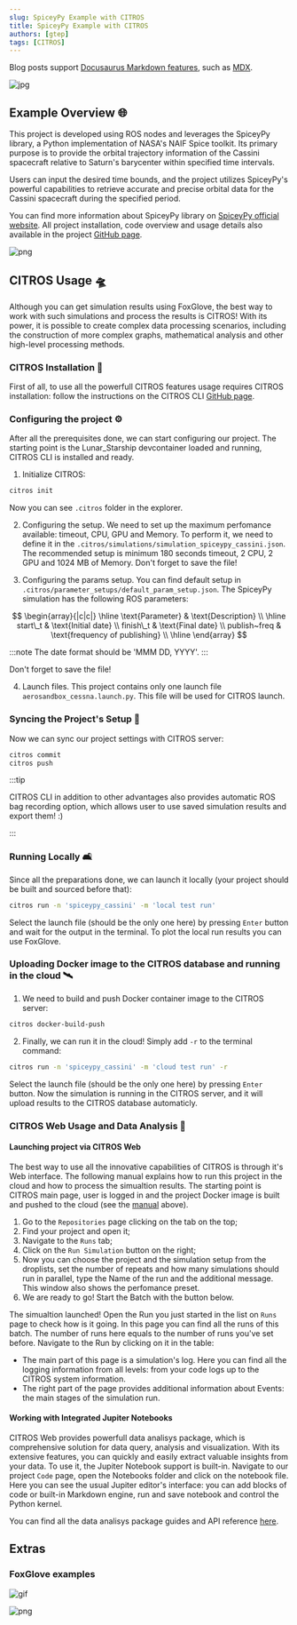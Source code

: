 ```yaml
---
slug: SpiceyPy Example with CITROS
title: SpiceyPy Example with CITROS
authors: [gtep]
tags: [CITROS]
---
```


Blog posts support [Docusaurus Markdown features](https://docusaurus.io/docs/markdown-features), such as [MDX](https://mdxjs.com/).

![jpg](img/img0.jpg "https://images.nasa.gov/details/PIA03883")

## Example Overview 🌐 

This project is developed using ROS nodes and leverages the SpiceyPy library, a Python implementation of NASA's NAIF Spice toolkit. Its primary purpose is to provide the orbital trajectory information of the Cassini spacecraft relative to Saturn's barycenter within specified time intervals.

Users can input the desired time bounds, and the project utilizes SpiceyPy's powerful capabilities to retrieve accurate and precise orbital data for the Cassini spacecraft during the specified period.

You can find more information about SpiceyPy library on [SpiceyPy official website](https://spiceypy.readthedocs.io/en/v2.0.0/index.html). All project installation, code overview and usage details also available in the project [GitHub page](https://github.com/citros-garden/spiceypy).

![png](img/Example0.png "Plot")

## CITROS Usage 🛸
Although you can get simulation results using FoxGlove, the best way to work with such simulations and process the results is CITROS! With its power, it is possible to create complex data processing scenarios, including the construction of more complex graphs, mathematical analysis and other high-level processing methods.

### CITROS Installation 🛫

First of all, to use all the powerfull CITROS features usage requires CITROS installation: follow the instructions on the CITROS CLI [GitHub page](https://github.com/lulav/citros_cli).

### Configuring the project ⚙️
After all the prerequisites done, we can start configuring our project. The starting point is the Lunar_Starship devcontainer loaded and running, CITROS CLI is installed and ready.
1. Initialize CITROS:
```bash 
citros init
```
Now you can see ```.citros``` folder in the explorer.

2. Configuring the setup. We need to set up the maximum perfomance available: timeout, CPU, GPU and Memory. To perform it, we need to define it in the ```.citros/simulations/simulation_spiceypy_cassini.json```. The recommended setup is minimum 180 seconds timeout, 2 CPU, 2 GPU and 1024 MB of Memory. Don't forget to save the file!

3. Configuring the params setup. You can find default setup in ```.citros/parameter_setups/default_param_setup.json```. The SpiceyPy simulation has the following ROS parameters:

$$
\begin{array}{|c|c|}
\hline
\text{Parameter} & \text{Description} \\
\hline
start\_t & \text{Initial date} \\
finish\_t & \text{Final date} \\
publish~freq & \text{frequency of publishing} \\
\hline
\end{array}
$$

:::note
The date format should be 'MMM DD, YYYY'.
:::

Don't forget to save the file!

4. Launch files. This project contains only one launch file ```aerosandbox_cessna.launch.py```. This file will be used for CITROS launch. 

### Syncing the Project's Setup 📡
Now we can sync our project settings with CITROS server:
```bash 
citros commit
citros push
```

:::tip

CITROS CLI in addition to other advantages also provides automatic ROS bag recording option, which allows user to use saved simulation results and export them! :)

:::

### Running Locally 🛋️
Since all the preparations done, we can launch it locally (your project should be built and sourced before that):
```bash 
citros run -n 'spiceypy_cassini' -m 'local test run'
```
Select the launch file (should be the only one here) by pressing ```Enter``` button and wait for the output in the terminal. To plot the local run results you can use FoxGlove.



### Uploading Docker image to the CITROS database and running in the cloud 🛰️
1. We need to build and push Docker container image to the CITROS server:
```bash 
citros docker-build-push
```

2. Finally, we can run it in the cloud! Simply add ```-r``` to the terminal command: 
```bash 
citros run -n 'spiceypy_cassini' -m 'cloud test run' -r
```
Select the launch file (should be the only one here) by pressing ```Enter``` button. Now the simulation is running in the CITROS server, and it will upload results to the CITROS database automaticly.

### CITROS Web Usage and Data Analysis 🌌
#### Launching project via CITROS Web
The best way to use all the innovative capabilities of CITROS is through it's Web interface. The following manual explains how to run this project in the cloud and how to process the simualtion results.
The starting point is CITROS main page, user is logged in and the project Docker image is built and pushed to the cloud (see the [manual](#uploading-docker-image-to-the-citros-database-and-running-in-the-cloud-🛰️) above).
1. Go to the ```Repositories``` page clicking on the tab on the top;
2. Find your project and open it;
3. Navigate to the ```Runs``` tab;
4. Click on the ```Run Simulation``` button on the right;
5. Now you can choose the project and the simulation setup from the droplists, set the number of repeats and how many simulations should run in parallel, type the Name of the run and the additional message. This window also shows the perfomance preset.
6. We are ready to go! Start the Batch with the button below.

The simualtion launched! Open the Run you just started in the list on ```Runs``` page to check how is it going. In this page you can find all the runs of this batch. The number of runs here equals to the number of runs you've set before.
Navigate to the Run by clicking on it in the table:
* The main part of this page is a simulation's log. Here you can find all the logging information from all levels: from your code logs up to the CITROS system information.
* The right part of the page provides additional information about Events: the main stages of the simulation run.


#### Working with Integrated Jupiter Notebooks
CITROS Web provides powerfull data analisys package, which is comprehensive solution for data query, analysis and visualization. With its extensive features, you can quickly and easily extract valuable insights from your data. To use it, the Jupiter Notebook support is built-in. 
Navigate to our project ```Code``` page, open the Notebooks folder and click on the notebook file. Here you can see the usual Jupiter editor's interface: you can add blocks of code or built-in Markdown engine, run and save notebook and control the Python kernel.

You can find all the data analisys package guides and API reference [here](https://citros.io/doc/docs_data_analysis).


## Extras
### FoxGlove examples
![gif](img/gif0.gif "FoxGlove example")

![png](img/Example1.png "FoxGlove example")
